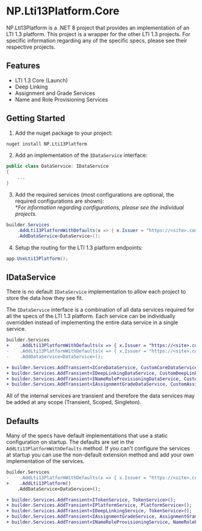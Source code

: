 ﻿# NP.Lti13Platform.Core

NP.Lti13Platform is a .NET 8 project that provides an implementation of an LTI 1.3 platform. This project is a wrapper for the other LTI 1.3 projects. For specific information regarding any of the specific specs, please see their respective projects.

## Features

- LTI 1.3 Core (Launch)
- Deep Linking
- Assignment and Grade Services
- Name and Role Provisioning Services

## Getting Started

1. Add the nuget package to your project:

```bash
nuget install NP.Lti13Platform
```

2. Add an implementation of the `IDataService` interface:

```csharp
public class DataService: IDataService
{
    ...
}
```

3. Add the required services (most configurations are optional, the required configurations are shown):  
**For information regarding configurations, please see the individual projects.*

```csharp
builder.Services
    .AddLti13PlatformWithDefaults(x => { x.Issuer = "https://<site>.com"; })
    .AddDataService<DataService>();
```

4. Setup the routing for the LTI 1.3 platform endpoints:

```csharp
app.UseLti13Platform();
```

## IDataService

There is no default `IDataService` implementation to allow each project to store the data how they see fit.

The `IDataService` interface is a combination of all data services required for all the specs of the LTI 1.3 platform. Each service can be individually overridden instead of implementing the entire data service in a single service. 

```diff
builder.Services
+    .AddLti13PlatformWithDefaults(x => { x.Issuer = "https://<site>.com"; });
-    .AddLti13PlatformWithDefaults(x => { x.Issuer = "https://<site>.com"; })
-    .AddDataService<DataService>();

+ builder.Services.AddTransient<ICoreDataService, CustomCoreDataService>();
+ builder.Services.AddTransient<IDeepLinkingDataService, CustomDeepLinkingDataService>();
+ builder.Services.AddTransient<INameRoleProvisioningDataService, CustomNameRoleProvisioningDataService>();
+ builder.Services.AddTransient<IAssignmentGradeDataService, CustomAssignmentGradeDataService>();
```

All of the internal services are transient and therefore the data services may be added at any scope (Transient, Scoped, Singleton).

## Defaults

Many of the specs have default implementations that use a static configuration on startup. The defaults are set in the `AddLti13PlatformWithDefaults` method. If you can't configure the services at startup you can use the non-default extension method and add your own implementation of the services.

```diff
builder.Services
-    .AddLti13PlatformWithDefaults(x => { x.Issuer = "https://<site>.com"; })
+    .AddLti13Platform()
    .AddDataService<DataService>();

+ builder.Services.AddTransient<ITokenService, TokenService>();
+ builder.Services.AddTransient<IPlatformService, PlatformService>();
+ builder.Services.AddTransient<IDeepLinkingService, TokenService>();
+ builder.Services.AddTransient<IAssignmentGradeService, AssignmentGradeService>();
+ builder.Services.AddTransient<INameRoleProvisioningService, NameRoleProvisioningService>();
```